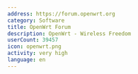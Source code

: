 ```yaml
---
address: https://forum.openwrt.org
category: Software
title: OpenWrt Forum
description: OpenWrt - Wireless Freedom
userCount: 39457
icon: openwrt.png
activity: very high
language: en
---
```

